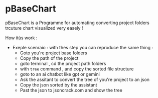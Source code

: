 # pBaseChart
pBaseChart is a Programme for automating converting project folders trcuture chart visualized very easely !

How itùs work : 
- Exeple scenraio : with thes step you can reproduce the same thing :
  - Goto you're project base folders
  - Copy the path of the project
  - goto terminal , cd the project path folders
  - with `tree` command , and copy the sorted file structure
  - goto to an ai chatbot like gpt or gemini
  - Ask the assitant to convert the tree of you're project to an json
  - Copy the json sorted by the assistant
  - Past the json to jsoncrack.com and show the tree 
